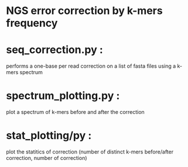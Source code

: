 # NGS error correction by k-mers frequency
# seq_correction.py :
performs a one-base per read correction on a list of fasta files using a k-mers spectrum
# spectrum_plotting.py :
plot a spectrum of k-mers before and after the correction
# stat_plotting/py :
plot the statitics of correction (number of distinct k-mers before/after correction, number of correction)
